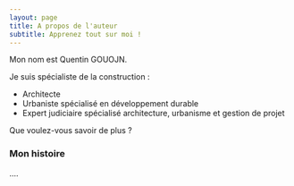 ```yaml
---
layout: page
title: A propos de l'auteur
subtitle: Apprenez tout sur moi !
---
```


Mon nom est Quentin GOUOJN.

Je suis spécialiste de la construction :

- Architecte
- Urbaniste spécialisé en développement durable
- Expert judiciaire spécialisé architecture, urbanisme et gestion de projet

Que voulez-vous savoir de plus ?

### Mon histoire

....
